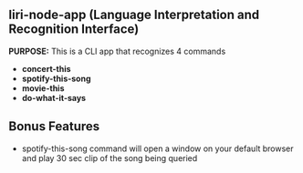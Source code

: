 ## liri-node-app (Language Interpretation and Recognition Interface)
**PURPOSE:** This is a CLI app that recognizes 4 commands
* **concert-this**
* **spotify-this-song**
* **movie-this**
* **do-what-it-says**

## Bonus Features
* spotify-this-song command will open a window on your default browser and play 30 sec clip of the song being queried
